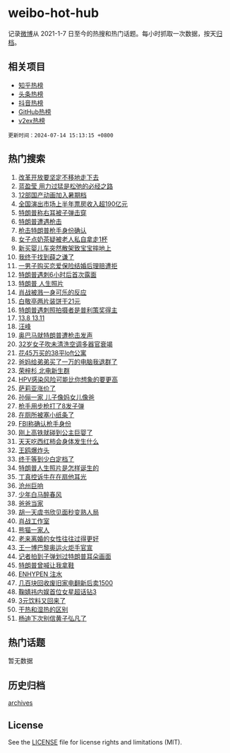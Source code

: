 # weibo-hot-hub

记录[微博](https://www.weibo.com)从 2021-1-7 日至今的热搜和热门话题。每小时抓取一次数据，按天[归档](archives)。

## 相关项目

- [知乎热榜](https://github.com/lonnyzhang423/zhihu-hot-hub)
- [头条热榜](https://github.com/lonnyzhang423/toutiao-hot-hub)
- [抖音热榜](https://github.com/lonnyzhang423/douyin-hot-hub)
- [GitHub热榜](https://github.com/lonnyzhang423/github-hot-hub)
- [v2ex热榜](https://github.com/lonnyzhang423/v2ex-hot-hub)


`更新时间：2024-07-14 15:13:15 +0800`

## 热门搜索

1. [改革开放要坚定不移地走下去](https://m.weibo.cn/search?containerid=100103type%3D1%26t%3D10%26q%3D%23%E6%94%B9%E9%9D%A9%E5%BC%80%E6%94%BE%E8%A6%81%E5%9D%9A%E5%AE%9A%E4%B8%8D%E7%A7%BB%E5%9C%B0%E8%B5%B0%E4%B8%8B%E5%8E%BB%23&stream_entry_id=51&isnewpage=1&extparam=seat%3D1%26q%3D%2523%25E6%2594%25B9%25E9%259D%25A9%25E5%25BC%2580%25E6%2594%25BE%25E8%25A6%2581%25E5%259D%259A%25E5%25AE%259A%25E4%25B8%258D%25E7%25A7%25BB%25E5%259C%25B0%25E8%25B5%25B0%25E4%25B8%258B%25E5%258E%25BB%2523%26dgr%3D0%26cate%3D10103%26stream_entry_id%3D51%26filter_type%3Drealtimehot%26pos%3D0%26c_type%3D51%26display_time%3D1720941194%26pre_seqid%3D1720941194750026661166)
1. [蓝盈莹 用力过猛是松弛的必经之路](https://m.weibo.cn/search?containerid=100103type%3D1%26t%3D10%26q%3D%E8%93%9D%E7%9B%88%E8%8E%B9+%E7%94%A8%E5%8A%9B%E8%BF%87%E7%8C%9B%E6%98%AF%E6%9D%BE%E5%BC%9B%E7%9A%84%E5%BF%85%E7%BB%8F%E4%B9%8B%E8%B7%AF&stream_entry_id=31&isnewpage=1&extparam=seat%3D1%26cate%3D5001%26lcate%3D5001%26realpos%3D1%26pos%3D0%26q%3D%25E8%2593%259D%25E7%259B%2588%25E8%258E%25B9%2520%25E7%2594%25A8%25E5%258A%259B%25E8%25BF%2587%25E7%258C%259B%25E6%2598%25AF%25E6%259D%25BE%25E5%25BC%259B%25E7%259A%2584%25E5%25BF%2585%25E7%25BB%258F%25E4%25B9%258B%25E8%25B7%25AF%26dgr%3D0%26band_rank%3D1%26stream_entry_id%3D31%26filter_type%3Drealtimehot%26flag%3D1%26c_type%3D31%26display_time%3D1720941194%26pre_seqid%3D1720941194750026661166)
1. [12部国产动画加入暑期档](https://m.weibo.cn/search?containerid=100103type%3D1%26t%3D10%26q%3D%2312%E9%83%A8%E5%9B%BD%E4%BA%A7%E5%8A%A8%E7%94%BB%E5%8A%A0%E5%85%A5%E6%9A%91%E6%9C%9F%E6%A1%A3%23&stream_entry_id=31&isnewpage=1&extparam=seat%3D1%26cate%3D5001%26lcate%3D5001%26realpos%3D2%26pos%3D1%26q%3D%252312%25E9%2583%25A8%25E5%259B%25BD%25E4%25BA%25A7%25E5%258A%25A8%25E7%2594%25BB%25E5%258A%25A0%25E5%2585%25A5%25E6%259A%2591%25E6%259C%259F%25E6%25A1%25A3%2523%26dgr%3D0%26band_rank%3D2%26stream_entry_id%3D31%26filter_type%3Drealtimehot%26flag%3D0%26c_type%3D31%26display_time%3D1720941194%26pre_seqid%3D1720941194750026661166)
1. [全国演出市场上半年票房收入超190亿元](https://m.weibo.cn/search?containerid=100103type%3D1%26t%3D10%26q%3D%23%E5%85%A8%E5%9B%BD%E6%BC%94%E5%87%BA%E5%B8%82%E5%9C%BA%E4%B8%8A%E5%8D%8A%E5%B9%B4%E7%A5%A8%E6%88%BF%E6%94%B6%E5%85%A5%E8%B6%85190%E4%BA%BF%E5%85%83%23&stream_entry_id=31&isnewpage=1&extparam=seat%3D1%26cate%3D5001%26lcate%3D5001%26realpos%3D3%26pos%3D2%26q%3D%2523%25E5%2585%25A8%25E5%259B%25BD%25E6%25BC%2594%25E5%2587%25BA%25E5%25B8%2582%25E5%259C%25BA%25E4%25B8%258A%25E5%258D%258A%25E5%25B9%25B4%25E7%25A5%25A8%25E6%2588%25BF%25E6%2594%25B6%25E5%2585%25A5%25E8%25B6%2585190%25E4%25BA%25BF%25E5%2585%2583%2523%26dgr%3D0%26band_rank%3D3%26stream_entry_id%3D31%26filter_type%3Drealtimehot%26flag%3D0%26c_type%3D31%26display_time%3D1720941194%26pre_seqid%3D1720941194750026661166)
1. [特朗普称右耳被子弹击穿](https://m.weibo.cn/search?containerid=100103type%3D1%26t%3D10%26q%3D%23%E7%89%B9%E6%9C%97%E6%99%AE%E7%A7%B0%E5%8F%B3%E8%80%B3%E8%A2%AB%E5%AD%90%E5%BC%B9%E5%87%BB%E7%A9%BF%23&stream_entry_id=31&isnewpage=1&extparam=seat%3D1%26cate%3D5001%26lcate%3D5001%26realpos%3D4%26pos%3D3%26q%3D%2523%25E7%2589%25B9%25E6%259C%2597%25E6%2599%25AE%25E7%25A7%25B0%25E5%258F%25B3%25E8%2580%25B3%25E8%25A2%25AB%25E5%25AD%2590%25E5%25BC%25B9%25E5%2587%25BB%25E7%25A9%25BF%2523%26dgr%3D0%26band_rank%3D4%26stream_entry_id%3D31%26filter_type%3Drealtimehot%26flag%3D16%26c_type%3D31%26display_time%3D1720941194%26pre_seqid%3D1720941194750026661166)
1. [特朗普遭遇枪击](https://m.weibo.cn/search?containerid=100103type%3D1%26t%3D10%26q%3D%23%E7%89%B9%E6%9C%97%E6%99%AE%E9%81%AD%E9%81%87%E6%9E%AA%E5%87%BB%23&stream_entry_id=31&isnewpage=1&extparam=seat%3D1%26cate%3D5001%26lcate%3D5001%26realpos%3D5%26pos%3D4%26q%3D%2523%25E7%2589%25B9%25E6%259C%2597%25E6%2599%25AE%25E9%2581%25AD%25E9%2581%2587%25E6%259E%25AA%25E5%2587%25BB%2523%26dgr%3D0%26band_rank%3D5%26stream_entry_id%3D31%26filter_type%3Drealtimehot%26flag%3D16%26c_type%3D31%26display_time%3D1720941194%26pre_seqid%3D1720941194750026661166)
1. [枪击特朗普枪手身份确认](https://m.weibo.cn/search?containerid=100103type%3D1%26t%3D10%26q%3D%23%E6%9E%AA%E5%87%BB%E7%89%B9%E6%9C%97%E6%99%AE%E6%9E%AA%E6%89%8B%E8%BA%AB%E4%BB%BD%E7%A1%AE%E8%AE%A4%23&stream_entry_id=31&isnewpage=1&extparam=seat%3D1%26cate%3D5001%26lcate%3D5001%26realpos%3D6%26pos%3D5%26q%3D%2523%25E6%259E%25AA%25E5%2587%25BB%25E7%2589%25B9%25E6%259C%2597%25E6%2599%25AE%25E6%259E%25AA%25E6%2589%258B%25E8%25BA%25AB%25E4%25BB%25BD%25E7%25A1%25AE%25E8%25AE%25A4%2523%26dgr%3D0%26band_rank%3D6%26stream_entry_id%3D31%26filter_type%3Drealtimehot%26flag%3D0%26c_type%3D31%26display_time%3D1720941194%26pre_seqid%3D1720941194750026661166)
1. [女子点奶茶疑被老人私自拿走1杯](https://m.weibo.cn/search?containerid=100103type%3D1%26t%3D10%26q%3D%23%E5%A5%B3%E5%AD%90%E7%82%B9%E5%A5%B6%E8%8C%B6%E7%96%91%E8%A2%AB%E8%80%81%E4%BA%BA%E7%A7%81%E8%87%AA%E6%8B%BF%E8%B5%B01%E6%9D%AF%23&stream_entry_id=31&isnewpage=1&extparam=seat%3D1%26cate%3D5001%26lcate%3D5001%26realpos%3D7%26pos%3D6%26q%3D%2523%25E5%25A5%25B3%25E5%25AD%2590%25E7%2582%25B9%25E5%25A5%25B6%25E8%258C%25B6%25E7%2596%2591%25E8%25A2%25AB%25E8%2580%2581%25E4%25BA%25BA%25E7%25A7%2581%25E8%2587%25AA%25E6%258B%25BF%25E8%25B5%25B01%25E6%259D%25AF%2523%26dgr%3D0%26band_rank%3D7%26stream_entry_id%3D31%26filter_type%3Drealtimehot%26flag%3D1%26c_type%3D31%26display_time%3D1720941194%26pre_seqid%3D1720941194750026661166)
1. [新买婴儿车突然散架致宝宝摔地上](https://m.weibo.cn/search?containerid=100103type%3D1%26t%3D10%26q%3D%23%E6%96%B0%E4%B9%B0%E5%A9%B4%E5%84%BF%E8%BD%A6%E7%AA%81%E7%84%B6%E6%95%A3%E6%9E%B6%E8%87%B4%E5%AE%9D%E5%AE%9D%E6%91%94%E5%9C%B0%E4%B8%8A%23&stream_entry_id=31&isnewpage=1&extparam=seat%3D1%26cate%3D5001%26lcate%3D5001%26realpos%3D8%26pos%3D7%26q%3D%2523%25E6%2596%25B0%25E4%25B9%25B0%25E5%25A9%25B4%25E5%2584%25BF%25E8%25BD%25A6%25E7%25AA%2581%25E7%2584%25B6%25E6%2595%25A3%25E6%259E%25B6%25E8%2587%25B4%25E5%25AE%259D%25E5%25AE%259D%25E6%2591%2594%25E5%259C%25B0%25E4%25B8%258A%2523%26dgr%3D0%26band_rank%3D8%26stream_entry_id%3D31%26filter_type%3Drealtimehot%26flag%3D0%26c_type%3D31%26display_time%3D1720941194%26pre_seqid%3D1720941194750026661166)
1. [我终于找到薛之谦了](https://m.weibo.cn/search?containerid=100103type%3D1%26t%3D10%26q%3D%23%E6%88%91%E7%BB%88%E4%BA%8E%E6%89%BE%E5%88%B0%E8%96%9B%E4%B9%8B%E8%B0%A6%E4%BA%86%23&stream_entry_id=31&isnewpage=1&extparam=seat%3D1%26cate%3D5001%26lcate%3D5001%26realpos%3D9%26pos%3D8%26q%3D%2523%25E6%2588%2591%25E7%25BB%2588%25E4%25BA%258E%25E6%2589%25BE%25E5%2588%25B0%25E8%2596%259B%25E4%25B9%258B%25E8%25B0%25A6%25E4%25BA%2586%2523%26dgr%3D0%26band_rank%3D9%26stream_entry_id%3D31%26filter_type%3Drealtimehot%26flag%3D1%26c_type%3D31%26display_time%3D1720941194%26pre_seqid%3D1720941194750026661166)
1. [一男子购买恋爱保险结婚后理赔遭拒](https://m.weibo.cn/search?containerid=100103type%3D1%26t%3D10%26q%3D%23%E4%B8%80%E7%94%B7%E5%AD%90%E8%B4%AD%E4%B9%B0%E6%81%8B%E7%88%B1%E4%BF%9D%E9%99%A9%E7%BB%93%E5%A9%9A%E5%90%8E%E7%90%86%E8%B5%94%E9%81%AD%E6%8B%92%23&stream_entry_id=31&isnewpage=1&extparam=seat%3D1%26cate%3D5001%26lcate%3D5001%26realpos%3D10%26pos%3D9%26q%3D%2523%25E4%25B8%2580%25E7%2594%25B7%25E5%25AD%2590%25E8%25B4%25AD%25E4%25B9%25B0%25E6%2581%258B%25E7%2588%25B1%25E4%25BF%259D%25E9%2599%25A9%25E7%25BB%2593%25E5%25A9%259A%25E5%2590%258E%25E7%2590%2586%25E8%25B5%2594%25E9%2581%25AD%25E6%258B%2592%2523%26dgr%3D0%26band_rank%3D10%26stream_entry_id%3D31%26filter_type%3Drealtimehot%26flag%3D1%26c_type%3D31%26display_time%3D1720941194%26pre_seqid%3D1720941194750026661166)
1. [特朗普遇刺6小时后首次露面](https://m.weibo.cn/search?containerid=100103type%3D1%26t%3D10%26q%3D%23%E7%89%B9%E6%9C%97%E6%99%AE%E9%81%87%E5%88%BA6%E5%B0%8F%E6%97%B6%E5%90%8E%E9%A6%96%E6%AC%A1%E9%9C%B2%E9%9D%A2%23&stream_entry_id=31&isnewpage=1&extparam=seat%3D1%26cate%3D5001%26lcate%3D5001%26realpos%3D11%26pos%3D10%26q%3D%2523%25E7%2589%25B9%25E6%259C%2597%25E6%2599%25AE%25E9%2581%2587%25E5%2588%25BA6%25E5%25B0%258F%25E6%2597%25B6%25E5%2590%258E%25E9%25A6%2596%25E6%25AC%25A1%25E9%259C%25B2%25E9%259D%25A2%2523%26dgr%3D0%26band_rank%3D11%26stream_entry_id%3D31%26filter_type%3Drealtimehot%26flag%3D1%26c_type%3D31%26display_time%3D1720941194%26pre_seqid%3D1720941194750026661166)
1. [特朗普 人生照片](https://m.weibo.cn/search?containerid=100103type%3D1%26t%3D10%26q%3D%E7%89%B9%E6%9C%97%E6%99%AE+%E4%BA%BA%E7%94%9F%E7%85%A7%E7%89%87&stream_entry_id=31&isnewpage=1&extparam=seat%3D1%26cate%3D5001%26lcate%3D5001%26realpos%3D12%26pos%3D11%26q%3D%25E7%2589%25B9%25E6%259C%2597%25E6%2599%25AE%2520%25E4%25BA%25BA%25E7%2594%259F%25E7%2585%25A7%25E7%2589%2587%26dgr%3D0%26band_rank%3D12%26stream_entry_id%3D31%26filter_type%3Drealtimehot%26flag%3D0%26c_type%3D31%26display_time%3D1720941194%26pre_seqid%3D1720941194750026661166)
1. [肖战被溅一身可乐的反应](https://m.weibo.cn/search?containerid=100103type%3D1%26t%3D10%26q%3D%23%E8%82%96%E6%88%98%E8%A2%AB%E6%BA%85%E4%B8%80%E8%BA%AB%E5%8F%AF%E4%B9%90%E7%9A%84%E5%8F%8D%E5%BA%94%23&stream_entry_id=31&isnewpage=1&extparam=seat%3D1%26cate%3D5001%26lcate%3D5001%26realpos%3D13%26pos%3D12%26q%3D%2523%25E8%2582%2596%25E6%2588%2598%25E8%25A2%25AB%25E6%25BA%2585%25E4%25B8%2580%25E8%25BA%25AB%25E5%258F%25AF%25E4%25B9%2590%25E7%259A%2584%25E5%258F%258D%25E5%25BA%2594%2523%26dgr%3D0%26band_rank%3D13%26stream_entry_id%3D31%26filter_type%3Drealtimehot%26flag%3D1%26c_type%3D31%26display_time%3D1720941194%26pre_seqid%3D1720941194750026661166)
1. [白敬亭两片装饼干21元](https://m.weibo.cn/search?containerid=100103type%3D1%26t%3D10%26q%3D%E7%99%BD%E6%95%AC%E4%BA%AD%E4%B8%A4%E7%89%87%E8%A3%85%E9%A5%BC%E5%B9%B221%E5%85%83&stream_entry_id=31&isnewpage=1&extparam=seat%3D1%26cate%3D5001%26lcate%3D5001%26realpos%3D14%26pos%3D13%26q%3D%25E7%2599%25BD%25E6%2595%25AC%25E4%25BA%25AD%25E4%25B8%25A4%25E7%2589%2587%25E8%25A3%2585%25E9%25A5%25BC%25E5%25B9%25B221%25E5%2585%2583%26dgr%3D0%26band_rank%3D14%26stream_entry_id%3D31%26filter_type%3Drealtimehot%26flag%3D2%26c_type%3D31%26display_time%3D1720941194%26pre_seqid%3D1720941194750026661166)
1. [特朗普遇刺照拍摄者是普利策奖得主](https://m.weibo.cn/search?containerid=100103type%3D1%26t%3D10%26q%3D%23%E7%89%B9%E6%9C%97%E6%99%AE%E9%81%87%E5%88%BA%E7%85%A7%E6%8B%8D%E6%91%84%E8%80%85%E6%98%AF%E6%99%AE%E5%88%A9%E7%AD%96%E5%A5%96%E5%BE%97%E4%B8%BB%23&stream_entry_id=31&isnewpage=1&extparam=seat%3D1%26cate%3D5001%26lcate%3D5001%26realpos%3D15%26pos%3D14%26q%3D%2523%25E7%2589%25B9%25E6%259C%2597%25E6%2599%25AE%25E9%2581%2587%25E5%2588%25BA%25E7%2585%25A7%25E6%258B%258D%25E6%2591%2584%25E8%2580%2585%25E6%2598%25AF%25E6%2599%25AE%25E5%2588%25A9%25E7%25AD%2596%25E5%25A5%2596%25E5%25BE%2597%25E4%25B8%25BB%2523%26dgr%3D0%26band_rank%3D15%26stream_entry_id%3D31%26filter_type%3Drealtimehot%26flag%3D1%26c_type%3D31%26display_time%3D1720941194%26pre_seqid%3D1720941194750026661166)
1. [13.8 13.11](https://m.weibo.cn/search?containerid=100103type%3D1%26t%3D10%26q%3D13.8+13.11&stream_entry_id=31&isnewpage=1&extparam=seat%3D1%26cate%3D5001%26lcate%3D5001%26realpos%3D16%26pos%3D15%26q%3D13.8%252013.11%26dgr%3D0%26band_rank%3D16%26stream_entry_id%3D31%26filter_type%3Drealtimehot%26flag%3D0%26c_type%3D31%26display_time%3D1720941194%26pre_seqid%3D1720941194750026661166)
1. [汪峰](https://m.weibo.cn/search?containerid=100103type%3D1%26t%3D10%26q%3D%23%E6%B1%AA%E5%B3%B0%23&stream_entry_id=31&isnewpage=1&extparam=seat%3D1%26cate%3D5001%26lcate%3D5001%26realpos%3D17%26pos%3D16%26q%3D%2523%25E6%25B1%25AA%25E5%25B3%25B0%2523%26dgr%3D0%26band_rank%3D17%26stream_entry_id%3D31%26filter_type%3Drealtimehot%26flag%3D0%26c_type%3D31%26display_time%3D1720941194%26pre_seqid%3D1720941194750026661166)
1. [奥巴马就特朗普遭枪击发声](https://m.weibo.cn/search?containerid=100103type%3D1%26t%3D10%26q%3D%23%E5%A5%A5%E5%B7%B4%E9%A9%AC%E5%B0%B1%E7%89%B9%E6%9C%97%E6%99%AE%E9%81%AD%E6%9E%AA%E5%87%BB%E5%8F%91%E5%A3%B0%23&stream_entry_id=31&isnewpage=1&extparam=seat%3D1%26cate%3D5001%26lcate%3D5001%26realpos%3D18%26pos%3D17%26q%3D%2523%25E5%25A5%25A5%25E5%25B7%25B4%25E9%25A9%25AC%25E5%25B0%25B1%25E7%2589%25B9%25E6%259C%2597%25E6%2599%25AE%25E9%2581%25AD%25E6%259E%25AA%25E5%2587%25BB%25E5%258F%2591%25E5%25A3%25B0%2523%26dgr%3D0%26band_rank%3D18%26stream_entry_id%3D31%26filter_type%3Drealtimehot%26flag%3D0%26c_type%3D31%26display_time%3D1720941194%26pre_seqid%3D1720941194750026661166)
1. [32岁女子吹未清洗空调多器官衰竭](https://m.weibo.cn/search?containerid=100103type%3D1%26t%3D10%26q%3D%2332%E5%B2%81%E5%A5%B3%E5%AD%90%E5%90%B9%E6%9C%AA%E6%B8%85%E6%B4%97%E7%A9%BA%E8%B0%83%E5%A4%9A%E5%99%A8%E5%AE%98%E8%A1%B0%E7%AB%AD%23&stream_entry_id=31&isnewpage=1&extparam=seat%3D1%26cate%3D5001%26lcate%3D5001%26realpos%3D19%26pos%3D18%26q%3D%252332%25E5%25B2%2581%25E5%25A5%25B3%25E5%25AD%2590%25E5%2590%25B9%25E6%259C%25AA%25E6%25B8%2585%25E6%25B4%2597%25E7%25A9%25BA%25E8%25B0%2583%25E5%25A4%259A%25E5%2599%25A8%25E5%25AE%2598%25E8%25A1%25B0%25E7%25AB%25AD%2523%26dgr%3D0%26band_rank%3D19%26stream_entry_id%3D31%26filter_type%3Drealtimehot%26flag%3D1%26c_type%3D31%26display_time%3D1720941194%26pre_seqid%3D1720941194750026661166)
1. [花45万买的38平loft公寓](https://m.weibo.cn/search?containerid=100103type%3D1%26t%3D10%26q%3D%E8%8A%B145%E4%B8%87%E4%B9%B0%E7%9A%8438%E5%B9%B3loft%E5%85%AC%E5%AF%93&stream_entry_id=31&isnewpage=1&extparam=seat%3D1%26cate%3D5001%26lcate%3D5001%26realpos%3D20%26pos%3D19%26q%3D%25E8%258A%25B145%25E4%25B8%2587%25E4%25B9%25B0%25E7%259A%258438%25E5%25B9%25B3loft%25E5%2585%25AC%25E5%25AF%2593%26dgr%3D0%26band_rank%3D20%26stream_entry_id%3D31%26filter_type%3Drealtimehot%26flag%3D1%26c_type%3D31%26display_time%3D1720941194%26pre_seqid%3D1720941194750026661166)
1. [爸妈给弟弟买了一万的电脑我退群了](https://m.weibo.cn/search?containerid=100103type%3D1%26t%3D10%26q%3D%23%E7%88%B8%E5%A6%88%E7%BB%99%E5%BC%9F%E5%BC%9F%E4%B9%B0%E4%BA%86%E4%B8%80%E4%B8%87%E7%9A%84%E7%94%B5%E8%84%91%E6%88%91%E9%80%80%E7%BE%A4%E4%BA%86%23&stream_entry_id=31&isnewpage=1&extparam=seat%3D1%26cate%3D5001%26lcate%3D5001%26realpos%3D21%26pos%3D20%26q%3D%2523%25E7%2588%25B8%25E5%25A6%2588%25E7%25BB%2599%25E5%25BC%259F%25E5%25BC%259F%25E4%25B9%25B0%25E4%25BA%2586%25E4%25B8%2580%25E4%25B8%2587%25E7%259A%2584%25E7%2594%25B5%25E8%2584%2591%25E6%2588%2591%25E9%2580%2580%25E7%25BE%25A4%25E4%25BA%2586%2523%26dgr%3D0%26band_rank%3D21%26stream_entry_id%3D31%26filter_type%3Drealtimehot%26flag%3D0%26c_type%3D31%26display_time%3D1720941194%26pre_seqid%3D1720941194750026661166)
1. [荣梓杉 北电新生群](https://m.weibo.cn/search?containerid=100103type%3D1%26t%3D10%26q%3D%E8%8D%A3%E6%A2%93%E6%9D%89+%E5%8C%97%E7%94%B5%E6%96%B0%E7%94%9F%E7%BE%A4&stream_entry_id=31&isnewpage=1&extparam=seat%3D1%26cate%3D5001%26lcate%3D5001%26realpos%3D22%26pos%3D21%26q%3D%25E8%258D%25A3%25E6%25A2%2593%25E6%259D%2589%2520%25E5%258C%2597%25E7%2594%25B5%25E6%2596%25B0%25E7%2594%259F%25E7%25BE%25A4%26dgr%3D0%26band_rank%3D22%26stream_entry_id%3D31%26filter_type%3Drealtimehot%26flag%3D1%26c_type%3D31%26display_time%3D1720941194%26pre_seqid%3D1720941194750026661166)
1. [HPV感染风险可能比你想象的要更高](https://m.weibo.cn/search?containerid=100103type%3D1%26t%3D10%26q%3D%23HPV%E6%84%9F%E6%9F%93%E9%A3%8E%E9%99%A9%E5%8F%AF%E8%83%BD%E6%AF%94%E4%BD%A0%E6%83%B3%E8%B1%A1%E7%9A%84%E8%A6%81%E6%9B%B4%E9%AB%98%23&stream_entry_id=31&isnewpage=1&extparam=seat%3D1%26cate%3D5001%26lcate%3D5001%26realpos%3D23%26pos%3D22%26q%3D%2523HPV%25E6%2584%259F%25E6%259F%2593%25E9%25A3%258E%25E9%2599%25A9%25E5%258F%25AF%25E8%2583%25BD%25E6%25AF%2594%25E4%25BD%25A0%25E6%2583%25B3%25E8%25B1%25A1%25E7%259A%2584%25E8%25A6%2581%25E6%259B%25B4%25E9%25AB%2598%2523%26dgr%3D0%26band_rank%3D23%26stream_entry_id%3D31%26filter_type%3Drealtimehot%26flag%3D1%26c_type%3D31%26display_time%3D1720941194%26pre_seqid%3D1720941194750026661166)
1. [萨莉亚涨价了](https://m.weibo.cn/search?containerid=100103type%3D1%26t%3D10%26q%3D%23%E8%90%A8%E8%8E%89%E4%BA%9A%E6%B6%A8%E4%BB%B7%E4%BA%86%23&stream_entry_id=31&isnewpage=1&extparam=seat%3D1%26cate%3D5001%26lcate%3D5001%26realpos%3D24%26pos%3D23%26q%3D%2523%25E8%2590%25A8%25E8%258E%2589%25E4%25BA%259A%25E6%25B6%25A8%25E4%25BB%25B7%25E4%25BA%2586%2523%26dgr%3D0%26band_rank%3D24%26stream_entry_id%3D31%26filter_type%3Drealtimehot%26flag%3D1%26c_type%3D31%26display_time%3D1720941194%26pre_seqid%3D1720941194750026661166)
1. [孙俪一家 儿子像妈女儿像爸](https://m.weibo.cn/search?containerid=100103type%3D1%26t%3D10%26q%3D%E5%AD%99%E4%BF%AA%E4%B8%80%E5%AE%B6+%E5%84%BF%E5%AD%90%E5%83%8F%E5%A6%88%E5%A5%B3%E5%84%BF%E5%83%8F%E7%88%B8&stream_entry_id=31&isnewpage=1&extparam=seat%3D1%26cate%3D5001%26lcate%3D5001%26realpos%3D25%26pos%3D24%26q%3D%25E5%25AD%2599%25E4%25BF%25AA%25E4%25B8%2580%25E5%25AE%25B6%2520%25E5%2584%25BF%25E5%25AD%2590%25E5%2583%258F%25E5%25A6%2588%25E5%25A5%25B3%25E5%2584%25BF%25E5%2583%258F%25E7%2588%25B8%26dgr%3D0%26band_rank%3D25%26stream_entry_id%3D31%26filter_type%3Drealtimehot%26flag%3D0%26c_type%3D31%26display_time%3D1720941194%26pre_seqid%3D1720941194750026661166)
1. [枪手用步枪打了8发子弹](https://m.weibo.cn/search?containerid=100103type%3D1%26t%3D10%26q%3D%23%E6%9E%AA%E6%89%8B%E7%94%A8%E6%AD%A5%E6%9E%AA%E6%89%93%E4%BA%868%E5%8F%91%E5%AD%90%E5%BC%B9%23&stream_entry_id=31&isnewpage=1&extparam=seat%3D1%26cate%3D5001%26lcate%3D5001%26realpos%3D26%26pos%3D25%26q%3D%2523%25E6%259E%25AA%25E6%2589%258B%25E7%2594%25A8%25E6%25AD%25A5%25E6%259E%25AA%25E6%2589%2593%25E4%25BA%25868%25E5%258F%2591%25E5%25AD%2590%25E5%25BC%25B9%2523%26dgr%3D0%26band_rank%3D26%26stream_entry_id%3D31%26filter_type%3Drealtimehot%26flag%3D0%26c_type%3D31%26display_time%3D1720941194%26pre_seqid%3D1720941194750026661166)
1. [在厕所被塞小纸条了](https://m.weibo.cn/search?containerid=100103type%3D1%26t%3D10%26q%3D%23%E5%9C%A8%E5%8E%95%E6%89%80%E8%A2%AB%E5%A1%9E%E5%B0%8F%E7%BA%B8%E6%9D%A1%E4%BA%86%23&stream_entry_id=31&isnewpage=1&extparam=seat%3D1%26cate%3D5001%26lcate%3D5001%26realpos%3D27%26pos%3D26%26q%3D%2523%25E5%259C%25A8%25E5%258E%2595%25E6%2589%2580%25E8%25A2%25AB%25E5%25A1%259E%25E5%25B0%258F%25E7%25BA%25B8%25E6%259D%25A1%25E4%25BA%2586%2523%26dgr%3D0%26band_rank%3D27%26stream_entry_id%3D31%26filter_type%3Drealtimehot%26flag%3D1%26c_type%3D31%26display_time%3D1720941194%26pre_seqid%3D1720941194750026661166)
1. [FBI称确认枪手身份](https://m.weibo.cn/search?containerid=100103type%3D1%26t%3D10%26q%3D%23FBI%E7%A7%B0%E7%A1%AE%E8%AE%A4%E6%9E%AA%E6%89%8B%E8%BA%AB%E4%BB%BD%23&stream_entry_id=31&isnewpage=1&extparam=seat%3D1%26cate%3D5001%26lcate%3D5001%26realpos%3D28%26pos%3D27%26q%3D%2523FBI%25E7%25A7%25B0%25E7%25A1%25AE%25E8%25AE%25A4%25E6%259E%25AA%25E6%2589%258B%25E8%25BA%25AB%25E4%25BB%25BD%2523%26dgr%3D0%26band_rank%3D28%26stream_entry_id%3D31%26filter_type%3Drealtimehot%26flag%3D1%26c_type%3D31%26display_time%3D1720941194%26pre_seqid%3D1720941194750026661166)
1. [刚上高铁就碰到公主巨婴了](https://m.weibo.cn/search?containerid=100103type%3D1%26t%3D10%26q%3D%E5%88%9A%E4%B8%8A%E9%AB%98%E9%93%81%E5%B0%B1%E7%A2%B0%E5%88%B0%E5%85%AC%E4%B8%BB%E5%B7%A8%E5%A9%B4%E4%BA%86&stream_entry_id=31&isnewpage=1&extparam=seat%3D1%26cate%3D5001%26lcate%3D5001%26realpos%3D29%26pos%3D28%26q%3D%25E5%2588%259A%25E4%25B8%258A%25E9%25AB%2598%25E9%2593%2581%25E5%25B0%25B1%25E7%25A2%25B0%25E5%2588%25B0%25E5%2585%25AC%25E4%25B8%25BB%25E5%25B7%25A8%25E5%25A9%25B4%25E4%25BA%2586%26dgr%3D0%26band_rank%3D29%26stream_entry_id%3D31%26filter_type%3Drealtimehot%26flag%3D0%26c_type%3D31%26display_time%3D1720941194%26pre_seqid%3D1720941194750026661166)
1. [天天吃西红柿会身体发生什么](https://m.weibo.cn/search?containerid=100103type%3D1%26t%3D10%26q%3D%23%E5%A4%A9%E5%A4%A9%E5%90%83%E8%A5%BF%E7%BA%A2%E6%9F%BF%E4%BC%9A%E8%BA%AB%E4%BD%93%E5%8F%91%E7%94%9F%E4%BB%80%E4%B9%88%23&stream_entry_id=31&isnewpage=1&extparam=seat%3D1%26cate%3D5001%26lcate%3D5001%26realpos%3D30%26pos%3D29%26q%3D%2523%25E5%25A4%25A9%25E5%25A4%25A9%25E5%2590%2583%25E8%25A5%25BF%25E7%25BA%25A2%25E6%259F%25BF%25E4%25BC%259A%25E8%25BA%25AB%25E4%25BD%2593%25E5%258F%2591%25E7%2594%259F%25E4%25BB%2580%25E4%25B9%2588%2523%26dgr%3D0%26band_rank%3D30%26stream_entry_id%3D31%26filter_type%3Drealtimehot%26flag%3D1%26c_type%3D31%26display_time%3D1720941194%26pre_seqid%3D1720941194750026661166)
1. [王鸥爆炸头](https://m.weibo.cn/search?containerid=100103type%3D1%26t%3D10%26q%3D%23%E7%8E%8B%E9%B8%A5%E7%88%86%E7%82%B8%E5%A4%B4%23&stream_entry_id=31&isnewpage=1&extparam=seat%3D1%26cate%3D5001%26lcate%3D5001%26realpos%3D31%26pos%3D30%26q%3D%2523%25E7%258E%258B%25E9%25B8%25A5%25E7%2588%2586%25E7%2582%25B8%25E5%25A4%25B4%2523%26dgr%3D0%26band_rank%3D31%26stream_entry_id%3D31%26filter_type%3Drealtimehot%26flag%3D1%26c_type%3D31%26display_time%3D1720941194%26pre_seqid%3D1720941194750026661166)
1. [终于等到少白定档了](https://m.weibo.cn/search?containerid=100103type%3D1%26t%3D10%26q%3D%23%E7%BB%88%E4%BA%8E%E7%AD%89%E5%88%B0%E5%B0%91%E7%99%BD%E5%AE%9A%E6%A1%A3%E4%BA%86%23&stream_entry_id=31&isnewpage=1&extparam=seat%3D1%26cate%3D5001%26lcate%3D5001%26realpos%3D32%26pos%3D31%26q%3D%2523%25E7%25BB%2588%25E4%25BA%258E%25E7%25AD%2589%25E5%2588%25B0%25E5%25B0%2591%25E7%2599%25BD%25E5%25AE%259A%25E6%25A1%25A3%25E4%25BA%2586%2523%26dgr%3D0%26band_rank%3D32%26stream_entry_id%3D31%26filter_type%3Drealtimehot%26flag%3D1%26c_type%3D31%26display_time%3D1720941194%26pre_seqid%3D1720941194750026661166)
1. [特朗普人生照片是怎样诞生的](https://m.weibo.cn/search?containerid=100103type%3D1%26t%3D10%26q%3D%E7%89%B9%E6%9C%97%E6%99%AE%E4%BA%BA%E7%94%9F%E7%85%A7%E7%89%87%E6%98%AF%E6%80%8E%E6%A0%B7%E8%AF%9E%E7%94%9F%E7%9A%84&stream_entry_id=31&isnewpage=1&extparam=seat%3D1%26cate%3D5001%26lcate%3D5001%26realpos%3D33%26pos%3D32%26q%3D%25E7%2589%25B9%25E6%259C%2597%25E6%2599%25AE%25E4%25BA%25BA%25E7%2594%259F%25E7%2585%25A7%25E7%2589%2587%25E6%2598%25AF%25E6%2580%258E%25E6%25A0%25B7%25E8%25AF%259E%25E7%2594%259F%25E7%259A%2584%26dgr%3D0%26band_rank%3D33%26stream_entry_id%3D31%26filter_type%3Drealtimehot%26flag%3D1%26c_type%3D31%26display_time%3D1720941194%26pre_seqid%3D1720941194750026661166)
1. [丁真控诉牛在在扇他耳光](https://m.weibo.cn/search?containerid=100103type%3D1%26t%3D10%26q%3D%23%E4%B8%81%E7%9C%9F%E6%8E%A7%E8%AF%89%E7%89%9B%E5%9C%A8%E5%9C%A8%E6%89%87%E4%BB%96%E8%80%B3%E5%85%89%23&stream_entry_id=31&isnewpage=1&extparam=seat%3D1%26cate%3D5001%26lcate%3D5001%26realpos%3D34%26pos%3D33%26q%3D%2523%25E4%25B8%2581%25E7%259C%259F%25E6%258E%25A7%25E8%25AF%2589%25E7%2589%259B%25E5%259C%25A8%25E5%259C%25A8%25E6%2589%2587%25E4%25BB%2596%25E8%2580%25B3%25E5%2585%2589%2523%26dgr%3D0%26band_rank%3D34%26stream_entry_id%3D31%26filter_type%3Drealtimehot%26flag%3D1%26c_type%3D31%26display_time%3D1720941194%26pre_seqid%3D1720941194750026661166)
1. [沧州巨响](https://m.weibo.cn/search?containerid=100103type%3D1%26t%3D10%26q%3D%E6%B2%A7%E5%B7%9E%E5%B7%A8%E5%93%8D&stream_entry_id=31&isnewpage=1&extparam=seat%3D1%26cate%3D5001%26lcate%3D5001%26realpos%3D35%26pos%3D34%26q%3D%25E6%25B2%25A7%25E5%25B7%259E%25E5%25B7%25A8%25E5%2593%258D%26dgr%3D0%26band_rank%3D35%26stream_entry_id%3D31%26filter_type%3Drealtimehot%26flag%3D1%26c_type%3D31%26display_time%3D1720941194%26pre_seqid%3D1720941194750026661166)
1. [少年白马醉春风](https://m.weibo.cn/search?containerid=100103type%3D1%26t%3D10%26q%3D%E5%B0%91%E5%B9%B4%E7%99%BD%E9%A9%AC%E9%86%89%E6%98%A5%E9%A3%8E&stream_entry_id=31&isnewpage=1&extparam=seat%3D1%26cate%3D5001%26lcate%3D5001%26realpos%3D36%26pos%3D35%26q%3D%25E5%25B0%2591%25E5%25B9%25B4%25E7%2599%25BD%25E9%25A9%25AC%25E9%2586%2589%25E6%2598%25A5%25E9%25A3%258E%26dgr%3D0%26band_rank%3D36%26stream_entry_id%3D31%26filter_type%3Drealtimehot%26flag%3D0%26c_type%3D31%26display_time%3D1720941194%26pre_seqid%3D1720941194750026661166)
1. [爸爸当家](https://m.weibo.cn/search?containerid=100103type%3D1%26t%3D10%26q%3D%E7%88%B8%E7%88%B8%E5%BD%93%E5%AE%B6&stream_entry_id=31&isnewpage=1&extparam=seat%3D1%26cate%3D5001%26lcate%3D5001%26realpos%3D37%26pos%3D36%26q%3D%25E7%2588%25B8%25E7%2588%25B8%25E5%25BD%2593%25E5%25AE%25B6%26dgr%3D0%26band_rank%3D37%26stream_entry_id%3D31%26filter_type%3Drealtimehot%26flag%3D1%26c_type%3D31%26display_time%3D1720941194%26pre_seqid%3D1720941194750026661166)
1. [胡一天虞书欣见面秒变熟人局](https://m.weibo.cn/search?containerid=100103type%3D1%26t%3D10%26q%3D%23%E8%83%A1%E4%B8%80%E5%A4%A9%E8%99%9E%E4%B9%A6%E6%AC%A3%E8%A7%81%E9%9D%A2%E7%A7%92%E5%8F%98%E7%86%9F%E4%BA%BA%E5%B1%80%23&stream_entry_id=31&isnewpage=1&extparam=seat%3D1%26cate%3D5001%26lcate%3D5001%26realpos%3D38%26pos%3D37%26q%3D%2523%25E8%2583%25A1%25E4%25B8%2580%25E5%25A4%25A9%25E8%2599%259E%25E4%25B9%25A6%25E6%25AC%25A3%25E8%25A7%2581%25E9%259D%25A2%25E7%25A7%2592%25E5%258F%2598%25E7%2586%259F%25E4%25BA%25BA%25E5%25B1%2580%2523%26dgr%3D0%26band_rank%3D38%26stream_entry_id%3D31%26filter_type%3Drealtimehot%26flag%3D1%26c_type%3D31%26display_time%3D1720941194%26pre_seqid%3D1720941194750026661166)
1. [肖战工作室](https://m.weibo.cn/search?containerid=100103type%3D1%26t%3D10%26q%3D%E8%82%96%E6%88%98%E5%B7%A5%E4%BD%9C%E5%AE%A4&stream_entry_id=31&isnewpage=1&extparam=seat%3D1%26cate%3D5001%26lcate%3D5001%26realpos%3D39%26pos%3D38%26q%3D%25E8%2582%2596%25E6%2588%2598%25E5%25B7%25A5%25E4%25BD%259C%25E5%25AE%25A4%26dgr%3D0%26band_rank%3D39%26stream_entry_id%3D31%26filter_type%3Drealtimehot%26flag%3D0%26c_type%3D31%26display_time%3D1720941194%26pre_seqid%3D1720941194750026661166)
1. [熊猫一家人](https://m.weibo.cn/search?containerid=100103type%3D1%26t%3D10%26q%3D%E7%86%8A%E7%8C%AB%E4%B8%80%E5%AE%B6%E4%BA%BA&stream_entry_id=31&isnewpage=1&extparam=seat%3D1%26cate%3D5001%26lcate%3D5001%26realpos%3D40%26pos%3D39%26q%3D%25E7%2586%258A%25E7%258C%25AB%25E4%25B8%2580%25E5%25AE%25B6%25E4%25BA%25BA%26dgr%3D0%26band_rank%3D40%26stream_entry_id%3D31%26filter_type%3Drealtimehot%26flag%3D1%26c_type%3D31%26display_time%3D1720941194%26pre_seqid%3D1720941194750026661166)
1. [老来离婚的女性往往过得更好](https://m.weibo.cn/search?containerid=100103type%3D1%26t%3D10%26q%3D%23%E8%80%81%E6%9D%A5%E7%A6%BB%E5%A9%9A%E7%9A%84%E5%A5%B3%E6%80%A7%E5%BE%80%E5%BE%80%E8%BF%87%E5%BE%97%E6%9B%B4%E5%A5%BD%23&stream_entry_id=31&isnewpage=1&extparam=seat%3D1%26cate%3D5001%26lcate%3D5001%26realpos%3D41%26pos%3D40%26q%3D%2523%25E8%2580%2581%25E6%259D%25A5%25E7%25A6%25BB%25E5%25A9%259A%25E7%259A%2584%25E5%25A5%25B3%25E6%2580%25A7%25E5%25BE%2580%25E5%25BE%2580%25E8%25BF%2587%25E5%25BE%2597%25E6%259B%25B4%25E5%25A5%25BD%2523%26dgr%3D0%26band_rank%3D41%26stream_entry_id%3D31%26filter_type%3Drealtimehot%26flag%3D0%26c_type%3D31%26display_time%3D1720941194%26pre_seqid%3D1720941194750026661166)
1. [王一博巴黎奥运火炬手官宣](https://m.weibo.cn/search?containerid=100103type%3D1%26t%3D10%26q%3D%23%E7%8E%8B%E4%B8%80%E5%8D%9A%E5%B7%B4%E9%BB%8E%E5%A5%A5%E8%BF%90%E7%81%AB%E7%82%AC%E6%89%8B%E5%AE%98%E5%AE%A3%23&stream_entry_id=31&isnewpage=1&extparam=seat%3D1%26cate%3D5001%26lcate%3D5001%26realpos%3D42%26pos%3D41%26q%3D%2523%25E7%258E%258B%25E4%25B8%2580%25E5%258D%259A%25E5%25B7%25B4%25E9%25BB%258E%25E5%25A5%25A5%25E8%25BF%2590%25E7%2581%25AB%25E7%2582%25AC%25E6%2589%258B%25E5%25AE%2598%25E5%25AE%25A3%2523%26dgr%3D0%26band_rank%3D42%26stream_entry_id%3D31%26filter_type%3Drealtimehot%26flag%3D0%26c_type%3D31%26display_time%3D1720941194%26pre_seqid%3D1720941194750026661166)
1. [记者拍到子弹划过特朗普耳朵画面](https://m.weibo.cn/search?containerid=100103type%3D1%26t%3D10%26q%3D%23%E8%AE%B0%E8%80%85%E6%8B%8D%E5%88%B0%E5%AD%90%E5%BC%B9%E5%88%92%E8%BF%87%E7%89%B9%E6%9C%97%E6%99%AE%E8%80%B3%E6%9C%B5%E7%94%BB%E9%9D%A2%23&stream_entry_id=31&isnewpage=1&extparam=seat%3D1%26cate%3D5001%26lcate%3D5001%26realpos%3D43%26pos%3D42%26q%3D%2523%25E8%25AE%25B0%25E8%2580%2585%25E6%258B%258D%25E5%2588%25B0%25E5%25AD%2590%25E5%25BC%25B9%25E5%2588%2592%25E8%25BF%2587%25E7%2589%25B9%25E6%259C%2597%25E6%2599%25AE%25E8%2580%25B3%25E6%259C%25B5%25E7%2594%25BB%25E9%259D%25A2%2523%26dgr%3D0%26band_rank%3D43%26stream_entry_id%3D31%26filter_type%3Drealtimehot%26flag%3D0%26c_type%3D31%26display_time%3D1720941194%26pre_seqid%3D1720941194750026661166)
1. [特朗普曾喊让我拿鞋](https://m.weibo.cn/search?containerid=100103type%3D1%26t%3D10%26q%3D%23%E7%89%B9%E6%9C%97%E6%99%AE%E6%9B%BE%E5%96%8A%E8%AE%A9%E6%88%91%E6%8B%BF%E9%9E%8B%23&stream_entry_id=31&isnewpage=1&extparam=seat%3D1%26cate%3D5001%26lcate%3D5001%26realpos%3D44%26pos%3D43%26q%3D%2523%25E7%2589%25B9%25E6%259C%2597%25E6%2599%25AE%25E6%259B%25BE%25E5%2596%258A%25E8%25AE%25A9%25E6%2588%2591%25E6%258B%25BF%25E9%259E%258B%2523%26dgr%3D0%26band_rank%3D44%26stream_entry_id%3D31%26filter_type%3Drealtimehot%26flag%3D0%26c_type%3D31%26display_time%3D1720941194%26pre_seqid%3D1720941194750026661166)
1. [ENHYPEN 注水](https://m.weibo.cn/search?containerid=100103type%3D1%26t%3D10%26q%3DENHYPEN+%E6%B3%A8%E6%B0%B4&stream_entry_id=31&isnewpage=1&extparam=seat%3D1%26cate%3D5001%26lcate%3D5001%26realpos%3D45%26pos%3D44%26q%3DENHYPEN%2520%25E6%25B3%25A8%25E6%25B0%25B4%26dgr%3D0%26band_rank%3D45%26stream_entry_id%3D31%26filter_type%3Drealtimehot%26flag%3D0%26c_type%3D31%26display_time%3D1720941194%26pre_seqid%3D1720941194750026661166)
1. [几百块回收废旧家电翻新后卖1500](https://m.weibo.cn/search?containerid=100103type%3D1%26t%3D10%26q%3D%23%E5%87%A0%E7%99%BE%E5%9D%97%E5%9B%9E%E6%94%B6%E5%BA%9F%E6%97%A7%E5%AE%B6%E7%94%B5%E7%BF%BB%E6%96%B0%E5%90%8E%E5%8D%961500%23&stream_entry_id=31&isnewpage=1&extparam=seat%3D1%26cate%3D5001%26lcate%3D5001%26realpos%3D46%26pos%3D45%26q%3D%2523%25E5%2587%25A0%25E7%2599%25BE%25E5%259D%2597%25E5%259B%259E%25E6%2594%25B6%25E5%25BA%259F%25E6%2597%25A7%25E5%25AE%25B6%25E7%2594%25B5%25E7%25BF%25BB%25E6%2596%25B0%25E5%2590%258E%25E5%258D%25961500%2523%26dgr%3D0%26band_rank%3D46%26stream_entry_id%3D31%26filter_type%3Drealtimehot%26flag%3D1%26c_type%3D31%26display_time%3D1720941194%26pre_seqid%3D1720941194750026661166)
1. [鞠婧祎内娱首位女星超话钻3](https://m.weibo.cn/search?containerid=100103type%3D1%26t%3D10%26q%3D%23%E9%9E%A0%E5%A9%A7%E7%A5%8E%E5%86%85%E5%A8%B1%E9%A6%96%E4%BD%8D%E5%A5%B3%E6%98%9F%E8%B6%85%E8%AF%9D%E9%92%BB3%23&stream_entry_id=31&isnewpage=1&extparam=seat%3D1%26cate%3D5001%26lcate%3D5001%26realpos%3D47%26pos%3D46%26q%3D%2523%25E9%259E%25A0%25E5%25A9%25A7%25E7%25A5%258E%25E5%2586%2585%25E5%25A8%25B1%25E9%25A6%2596%25E4%25BD%258D%25E5%25A5%25B3%25E6%2598%259F%25E8%25B6%2585%25E8%25AF%259D%25E9%2592%25BB3%2523%26dgr%3D0%26band_rank%3D47%26stream_entry_id%3D31%26filter_type%3Drealtimehot%26flag%3D0%26c_type%3D31%26display_time%3D1720941194%26pre_seqid%3D1720941194750026661166)
1. [3元饮料又回来了](https://m.weibo.cn/search?containerid=100103type%3D1%26t%3D10%26q%3D%233%E5%85%83%E9%A5%AE%E6%96%99%E5%8F%88%E5%9B%9E%E6%9D%A5%E4%BA%86%23&stream_entry_id=31&isnewpage=1&extparam=seat%3D1%26cate%3D5001%26lcate%3D5001%26realpos%3D48%26pos%3D47%26q%3D%25233%25E5%2585%2583%25E9%25A5%25AE%25E6%2596%2599%25E5%258F%2588%25E5%259B%259E%25E6%259D%25A5%25E4%25BA%2586%2523%26dgr%3D0%26band_rank%3D48%26stream_entry_id%3D31%26filter_type%3Drealtimehot%26flag%3D0%26c_type%3D31%26display_time%3D1720941194%26pre_seqid%3D1720941194750026661166)
1. [干热和湿热的区别](https://m.weibo.cn/search?containerid=100103type%3D1%26t%3D10%26q%3D%23%E5%B9%B2%E7%83%AD%E5%92%8C%E6%B9%BF%E7%83%AD%E7%9A%84%E5%8C%BA%E5%88%AB%23&stream_entry_id=31&isnewpage=1&extparam=seat%3D1%26cate%3D5001%26lcate%3D5001%26realpos%3D49%26pos%3D48%26q%3D%2523%25E5%25B9%25B2%25E7%2583%25AD%25E5%2592%258C%25E6%25B9%25BF%25E7%2583%25AD%25E7%259A%2584%25E5%258C%25BA%25E5%2588%25AB%2523%26dgr%3D0%26band_rank%3D49%26stream_entry_id%3D31%26filter_type%3Drealtimehot%26flag%3D1%26c_type%3D31%26display_time%3D1720941194%26pre_seqid%3D1720941194750026661166)
1. [杨迪下次别信黄子弘凡了](https://m.weibo.cn/search?containerid=100103type%3D1%26t%3D10%26q%3D%23%E6%9D%A8%E8%BF%AA%E4%B8%8B%E6%AC%A1%E5%88%AB%E4%BF%A1%E9%BB%84%E5%AD%90%E5%BC%98%E5%87%A1%E4%BA%86%23&stream_entry_id=31&isnewpage=1&extparam=seat%3D1%26cate%3D5001%26lcate%3D5001%26realpos%3D50%26pos%3D49%26q%3D%2523%25E6%259D%25A8%25E8%25BF%25AA%25E4%25B8%258B%25E6%25AC%25A1%25E5%2588%25AB%25E4%25BF%25A1%25E9%25BB%2584%25E5%25AD%2590%25E5%25BC%2598%25E5%2587%25A1%25E4%25BA%2586%2523%26dgr%3D0%26band_rank%3D50%26stream_entry_id%3D31%26filter_type%3Drealtimehot%26flag%3D0%26c_type%3D31%26display_time%3D1720941194%26pre_seqid%3D1720941194750026661166)

## 热门话题

暂无数据

## 历史归档

[archives](archives)

## License

See the [LICENSE](LICENSE) file for license rights and limitations (MIT).
